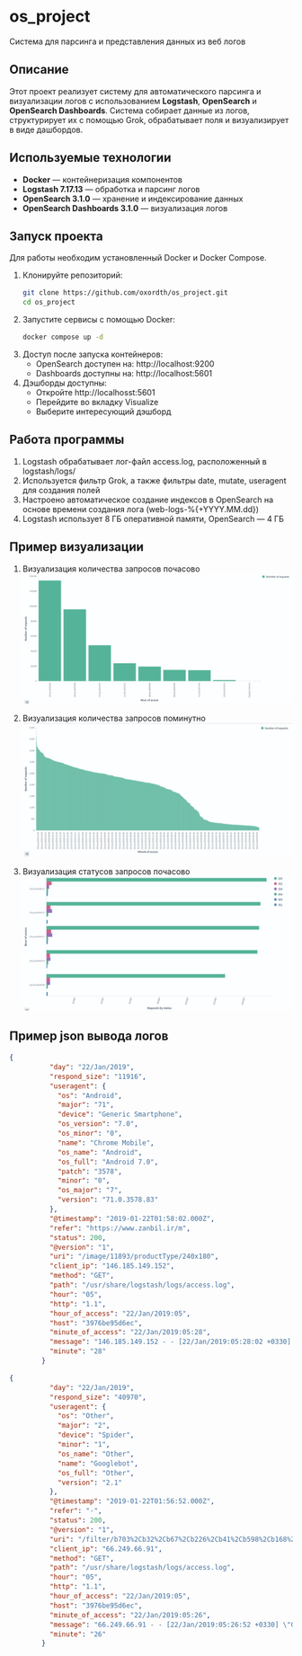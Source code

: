 # os_project
Система для парсинга и представления данных из веб логов
## Описание

Этот проект реализует систему для автоматического парсинга и визуализации логов с использованием **Logstash**, **OpenSearch** и **OpenSearch Dashboards**. Система собирает данные из логов, структурирует их с помощью Grok, обрабатывает поля и визуализирует в виде дашбордов.

## Используемые технологии

- **Docker** — контейнеризация компонентов
- **Logstash 7.17.13** — обработка и парсинг логов
- **OpenSearch 3.1.0** — хранение и индексирование данных
- **OpenSearch Dashboards 3.1.0** — визуализация логов

## Запуск проекта

Для работы необходим установленный Docker и Docker Compose.

1. Клонируйте репозиторий:
   ```bash
   git clone https://github.com/oxordth/os_project.git
   cd os_project
   ```
2. Запустите сервисы с помощью Docker:
   ```bash
   docker compose up -d
   ```
3. Доступ после запуска контейнеров:
   - OpenSearch доступен на: http://localhost:9200
   - Dashboards доступны на: http://localhost:5601
4. Дэшборды доступны:
   - Откройте http://localhosst:5601
   - Перейдите во вкладку Visualize
   - Выберите интересующий дэшборд

## Работа программы

1. Logstash обрабатывает лог-файл access.log, расположенный в logstash/logs/
2. Используется фильтр Grok, а также фильтры date, mutate, useragent для создания полей
3. Настроено автоматическое создание индексов в OpenSearch на основе времени создания лога (web-logs-%{+YYYY.MM.dd})
4. Logstash использует 8 ГБ оперативной памяти, OpenSearch — 4 ГБ

## Пример визуализации

1. Визуализация количества запросов почасово
![Визуализация кол-ва запросов по часам](images/hour.png)

2. Визуализация количества запросов поминутно
![Визуализация кол-ва запросов по минутам](images/minute.png)

3. Визуализация статусов запросов почасово
![Визуализация статусов запросов по часам](images/status.png)

## Пример json вывода логов

```json
{
          "day": "22/Jan/2019",
          "respond_size": "11916",
          "useragent": {
            "os": "Android",
            "major": "71",
            "device": "Generic Smartphone",
            "os_version": "7.0",
            "os_minor": "0",
            "name": "Chrome Mobile",
            "os_name": "Android",
            "os_full": "Android 7.0",
            "patch": "3578",
            "minor": "0",
            "os_major": "7",
            "version": "71.0.3578.83"
          },
          "@timestamp": "2019-01-22T01:58:02.000Z",
          "refer": "https://www.zanbil.ir/m",
          "status": 200,
          "@version": "1",
          "uri": "/image/11893/productType/240x180",
          "client_ip": "146.185.149.152",
          "method": "GET",
          "path": "/usr/share/logstash/logs/access.log",
          "hour": "05",
          "http": "1.1",
          "hour_of_access": "22/Jan/2019:05",
          "host": "3976be95d6ec",
          "minute_of_access": "22/Jan/2019:05:28",
          "message": "146.185.149.152 - - [22/Jan/2019:05:28:02 +0330] \"GET /image/11893/productType/240x180 HTTP/1.1\" 200 11916 \"https://www.zanbil.ir/m\" \"Mozilla/5.0 (Linux; Android 7.0 SHA; ZUK Z2121) AppleWebKit/537.36 (KHTML, like Gecko) Chrome/71.0.3578.83 Mobile Safari/537.36\" \"-\"",
          "minute": "28"
        }
```
```json
{
          "day": "22/Jan/2019",
          "respond_size": "40970",
          "useragent": {
            "os": "Other",
            "major": "2",
            "device": "Spider",
            "minor": "1",
            "os_name": "Other",
            "name": "Googlebot",
            "os_full": "Other",
            "version": "2.1"
          },
          "@timestamp": "2019-01-22T01:56:52.000Z",
          "refer": "-",
          "status": 200,
          "@version": "1",
          "uri": "/filter/b703%2Cb32%2Cb67%2Cb226%2Cb41%2Cb598%2Cb168%2Cb723%2Cb597%2Cb88%2Cb548%2Cb6%2Cb679%2Cb215%2Cb105%2Cb194%2Cb74%2Cb542%2Cb35%2Cb113%2Cb820%2Cb574%2Cb442%2Cb880%2Cb645%2Cb724%2Cb118%2Cb482%2Cb400%2Cb95%2Cb135%2Cb249%2Cb435%2Cb221%2Cb523%2Cb854%2Cb126%2Cstexists%2Cb216%2Cb217%2Cb152%2Cb99%2Cb188%2Cb209%2Cb192%2Cb213%2Cb136%2Cb218%2Cb4%2Cb648%2Cb701%2Cb20%2Cb573%2Cb647%2Cb874%2Cb584%2Cb185%2Cb186%2Cb8%2Cb2%2Cb258%2Cb43?page=2",
          "client_ip": "66.249.66.91",
          "method": "GET",
          "path": "/usr/share/logstash/logs/access.log",
          "hour": "05",
          "http": "1.1",
          "hour_of_access": "22/Jan/2019:05",
          "host": "3976be95d6ec",
          "minute_of_access": "22/Jan/2019:05:26",
          "message": "66.249.66.91 - - [22/Jan/2019:05:26:52 +0330] \"GET /filter/b703%2Cb32%2Cb67%2Cb226%2Cb41%2Cb598%2Cb168%2Cb723%2Cb597%2Cb88%2Cb548%2Cb6%2Cb679%2Cb215%2Cb105%2Cb194%2Cb74%2Cb542%2Cb35%2Cb113%2Cb820%2Cb574%2Cb442%2Cb880%2Cb645%2Cb724%2Cb118%2Cb482%2Cb400%2Cb95%2Cb135%2Cb249%2Cb435%2Cb221%2Cb523%2Cb854%2Cb126%2Cstexists%2Cb216%2Cb217%2Cb152%2Cb99%2Cb188%2Cb209%2Cb192%2Cb213%2Cb136%2Cb218%2Cb4%2Cb648%2Cb701%2Cb20%2Cb573%2Cb647%2Cb874%2Cb584%2Cb185%2Cb186%2Cb8%2Cb2%2Cb258%2Cb43?page=2 HTTP/1.1\" 200 40970 \"-\" \"Mozilla/5.0 (compatible; Googlebot/2.1; +http://www.google.com/bot.html)\" \"-\"",
          "minute": "26"
        }
```
